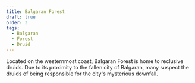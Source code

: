```yaml
---
title: Balgaran Forest
draft: true
order: 3
tags:
  - Balgaran
  - Forest
  - Druid
---
```


Located on the westernmost coast, Balgaran Forest is home to reclusive druids. Due to its proximity to the fallen city of Balgaran, many suspect the druids of being responsible for the city's mysterious downfall.
